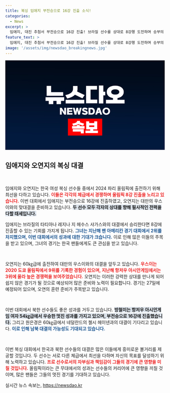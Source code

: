 ```yaml
---
title: 복싱 임애지 부전승으로 16강 진출 소식!
categories:
  - News
excerpt: >
  임애지, 대진 추첨서 부전승으로 16강 진출! 브라질 선수를 상대로 8강행 도전하며 승부의 열기가 고조된다. 오연지는 대만의 강호와의 맞대결도 예고되어 기대감을 더욱 높인다! 클릭해 자세한 소식을 확인하세요!
feature_text: >
  임애지, 대진 추첨서 부전승으로 16강 진출! 브라질 선수를 상대로 8강행 도전하며 승부의 열기가 고조된다. 오연지는 대만의 강호와의 맞대결도 예고되어 기대감을 더욱 높인다! 클릭해 자세한 소식을 확인하세요!
image: '/assets/img/newsdao_breakingnews.jpg'
---
```


<p><img src="/assets/img/newsdao_breakingnews.jpg" alt="pcversion 속보" /></p>

<h2 data-ke-size="size26">임애지와 오연지의 복싱 대결</h2>

<p data-ke-size="size16">&nbsp;</p>

<p>임애지와 오연지는 한국 여성 복싱 선수들 중에서 2024 파리 올림픽에 출전하기 위해 최선을 다하고 있습니다. <b><span style="color: #ee2323;">이들은 각각의 체급에서 경쟁하며 올림픽 8강 진출을 노리고 있습니다.</span></b> 이번 대회에서 임애지는 부전승으로 16강에 진출하였고, 오연지는 대만의 우스이와의 맞대결을 준비하고 있습니다. <b><span style="background-color: #21538527;">두 선수 모두 각자의 상대를 향해 필사적인 전력을 다할 태세입니다.</span></b> </p>

<p>임애지는 브라질의 타티아나 레지나 지 헤수스 샤가스와의 대결에서 승리한다면 8강에 진출할 수 있는 기회를 가지게 됩니다. <b><span style="color: #1a5490;">그녀는 지난해 팬 아메리칸 경기 대회에서 2위를 차지했으며, 이번 대회에서의 성과에 대한 기대가 크습니다.</span></b> 이로 인해 많은 이들의 주목을 받고 있으며, 그녀의 경기는 한국 팬들에게도 큰 관심을 받고 있습니다.</p>

<p data-ke-size="size16">&nbsp;</p>

<p>오연지는 60㎏급에 출전하여 대만의 우스이와의 대결을 앞두고 있습니다. <b><span style="color: #ee2323;">우스이는 2020 도쿄 올림픽에서 9위를 기록한 경험이 있으며, 지난해 항저우 아시안게임에서는 3위에 올라 높은 경쟁력을 보여주었습니다.</span></b> 오연지는 이러한 강력한 상대를 만나게 되어 쉽지 않은 경기가 될 것으로 예상되어 많은 준비와 노력이 필요합니다. 경기는 27일에 예정되어 있으며, 오연의 훈련 준비가 주목받고 있습니다.</p>

<p data-ke-size="size16">&nbsp;</p>

<p>이번 대회에서 북한 선수들도 좋은 성과를 거두고 있습니다. <b><span style="background-color: #21538527;">방철미는 항저우 아시안게임 여자 54㎏급에서 우승한 멋진 성과를 가지고 있으며, 부전승으로 16강에 진출했습니다.</span></b> 그리고 원은경은 60㎏급에서 네덜란드의 첼시 헤이넨과의 대결이 기다리고 있습니다. <b><span style="color: #1a5490;">이로 인해 남북 대결의 가능성도 기대되고 있습니다.</span></b></p>

<p data-ke-size="size16">&nbsp;</p>

<p>이번 복싱 대회에서 한국과 북한 선수들의 대결은 많은 이들에게 흥미로운 볼거리를 제공할 것입니다. 두 선수는 서로 다른 체급에서 최선을 다하며 자신의 목표를 달성하기 위해 노력하고 있습니다. <b><span style="color: #ee2323;">프로 선수로서의 자부심과 책임감이 그들의 경기에 큰 영향을 미칠 것입니다.</span></b> 올림픽이라는 큰 무대에서의 성과는 선수들의 커리어에 큰 영향을 끼칠 것이며, 많은 팬들은 그들의 멋진 경기를 기대하고 있습니다.</p>
실시간 뉴스 속보는, <a href="https://newsdao.kr" rel="dofollow">https://newsdao.kr</a>


